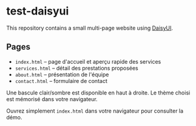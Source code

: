 # test-daisyui

This repository contains a small multi-page website using [DaisyUI](https://daisyui.com/).

## Pages

- `index.html` – page d'accueil et aperçu rapide des services
- `services.html` – détail des prestations proposées
- `about.html` – présentation de l'équipe
- `contact.html` – formulaire de contact

Une bascule clair/sombre est disponible en haut à droite. Le thème choisi est mémorisé dans votre navigateur.

Ouvrez simplement `index.html` dans votre navigateur pour consulter la démo.
